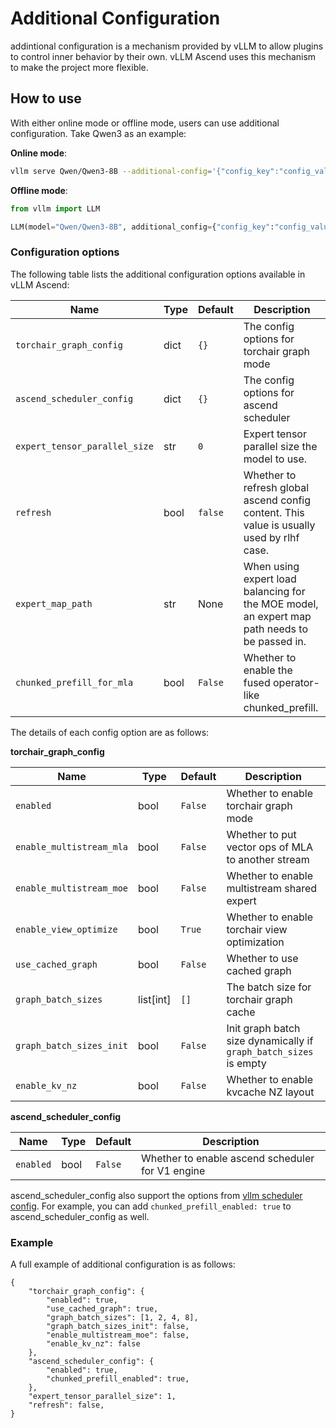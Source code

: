 # Additional Configuration

addintional configuration is a mechanism provided by vLLM to allow plugins to control inner behavior by their own. vLLM Ascend uses this mechanism to make the project more flexible.

## How to use

With either online mode or offline mode, users can use additional configuration. Take Qwen3 as an example:

**Online mode**:

```bash
vllm serve Qwen/Qwen3-8B --additional-config='{"config_key":"config_value"}'
```

**Offline mode**:

```python
from vllm import LLM

LLM(model="Qwen/Qwen3-8B", additional_config={"config_key":"config_value"})
```

### Configuration options

The following table lists the additional configuration options available in vLLM Ascend:

| Name                          | Type | Default | Description                                                                                   |
|-------------------------------| ---- |------|-----------------------------------------------------------------------------------------------|
| `torchair_graph_config`       | dict | `{}` | The config options for torchair graph mode                                                    |
| `ascend_scheduler_config`     | dict | `{}` | The config options for ascend scheduler                                                       |
| `expert_tensor_parallel_size` | str | `0`  | Expert tensor parallel size the model to use.                                                 |
| `refresh`                     | bool | `false` | Whether to refresh global ascend config content. This value is usually used by rlhf case.     |
| `expert_map_path`             | str | None | When using expert load balancing for the MOE model, an expert map path needs to be passed in. |
| `chunked_prefill_for_mla` | bool | `False` | Whether to enable the fused operator-like chunked_prefill. |

The details of each config option are as follows:

**torchair_graph_config**

| Name | Type | Default | Description |
| ---- | ---- | ------- | ----------- |
| `enabled` | bool | `False` | Whether to enable torchair graph mode |
| `enable_multistream_mla`| bool | `False` | Whether to put vector ops of MLA to another stream |
| `enable_multistream_moe`| bool | `False` | Whether to enable multistream shared expert |
| `enable_view_optimize` | bool | `True` | Whether to enable torchair view optimization |
| `use_cached_graph` | bool | `False` | Whether to use cached graph |
| `graph_batch_sizes` | list[int] | `[]` | The batch size for torchair graph cache |
| `graph_batch_sizes_init` | bool | `False` | Init graph batch size dynamically if `graph_batch_sizes` is empty |
| `enable_kv_nz`| bool | `False` | Whether to enable kvcache NZ layout |

**ascend_scheduler_config**

| Name | Type | Default | Description |
| ---- | ---- | ------- | ----------- |
| `enabled` | bool | `False` | Whether to enable ascend scheduler for V1 engine|

ascend_scheduler_config also support the options from [vllm scheduler config](https://docs.vllm.ai/en/stable/api/vllm/config.html#vllm.config.SchedulerConfig). For example, you  can add `chunked_prefill_enabled: true` to ascend_scheduler_config as well.

### Example

A full example of additional configuration is as follows:

```
{
    "torchair_graph_config": {
        "enabled": true,
        "use_cached_graph": true,
        "graph_batch_sizes": [1, 2, 4, 8],
        "graph_batch_sizes_init": false,
        "enable_multistream_moe": false,
        "enable_kv_nz": false
    },
    "ascend_scheduler_config": {
        "enabled": true,
        "chunked_prefill_enabled": true,
    },
    "expert_tensor_parallel_size": 1,
    "refresh": false,
}
```

